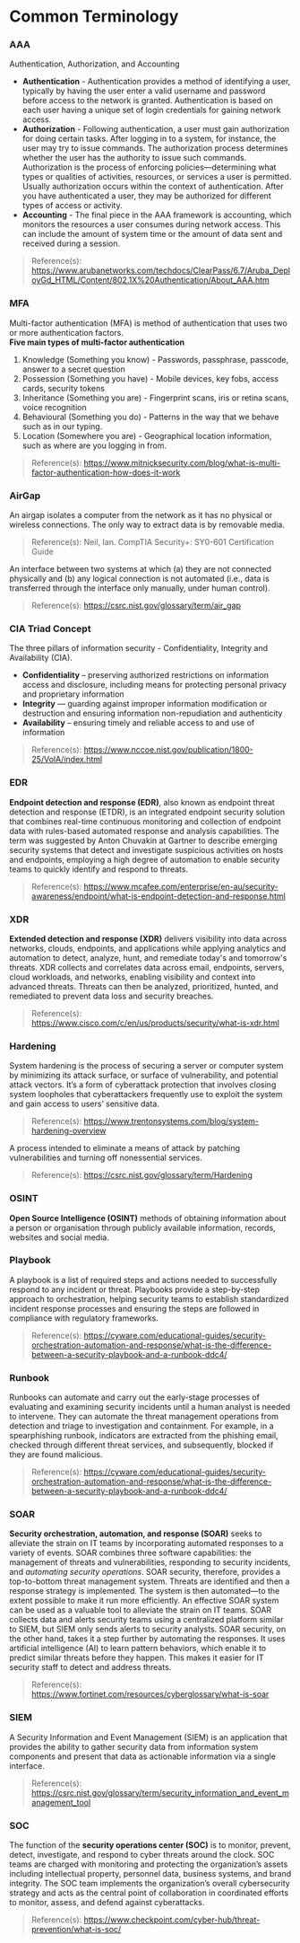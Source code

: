 # Common Terminology

### AAA
Authentication, Authorization, and Accounting
- **Authentication** - Authentication provides a method of identifying a user, typically by having the user enter a valid username and password before access to the network is granted. Authentication is based on each user having a unique set of login credentials for gaining network access.
- **Authorization** - Following authentication, a user must gain authorization for doing certain tasks. After logging in to a system, for instance, the user may try to issue commands. The authorization process determines whether the user has the authority to issue such commands. Authorization is the process of enforcing policies—determining what types or qualities of activities, resources, or services a user is permitted. Usually authorization occurs within the context of authentication. After you have authenticated a user, they may be authorized for different types of access or activity.
- **Accounting** - The final piece in the AAA framework is accounting, which monitors the resources a user consumes during network access. This can include the amount of system time or the amount of data sent and received during a session. 
> Reference(s): https://www.arubanetworks.com/techdocs/ClearPass/6.7/Aruba_DeployGd_HTML/Content/802.1X%20Authentication/About_AAA.htm

### MFA
Multi-factor authentication (MFA) is method of authentication that uses two or more authentication factors.  
**Five main types of multi-factor authentication**
1. Knowledge (Something you know) - Passwords, passphrase, passcode, answer to a secret question
2. Possession (Something you have) - Mobile devices, key fobs, access cards, security tokens
3. Inheritance (Something you are) - Fingerprint scans, iris or retina scans, voice recognition 
4. Behavioural (Something you do) - Patterns in the way that we behave such as in our typing.
5. Location (Somewhere you are) - Geographical location information, such as where are you logging in from.  
> Reference(s): https://www.mitnicksecurity.com/blog/what-is-multi-factor-authentication-how-does-it-work

### AirGap
An airgap isolates a computer from the network as it has no physical or wireless connections. The only way to extract data is by removable media.
> Reference(s): Neil, Ian. CompTIA Security+: SY0-601 Certification Guide

An interface between two systems at which (a) they are not connected physically and (b) any logical connection is not automated (i.e., data is transferred through the interface only manually, under human control).
> Reference(s): https://csrc.nist.gov/glossary/term/air_gap  

### CIA Triad Concept
The three pillars of information security - Confidentiality, Integrity and Availability (CIA). 
- **Confidentiality** – preserving authorized restrictions on information access and disclosure, including means for protecting personal privacy and proprietary information  
- **Integrity** — guarding against improper information modification or destruction and ensuring information non-repudiation and authenticity  
- **Availability** – ensuring timely and reliable access to and use of information  
> Reference(s): https://www.nccoe.nist.gov/publication/1800-25/VolA/index.html  

### EDR
**Endpoint detection and response (EDR)**, also known as endpoint threat detection and response (ETDR), is an integrated endpoint security solution that combines real-time continuous monitoring and collection of endpoint data with rules-based automated response and analysis capabilities. The term was suggested by Anton Chuvakin at Gartner to describe emerging security systems that detect and investigate suspicious activities on hosts and endpoints, employing a high degree of automation to enable security teams to quickly identify and respond to threats.  
> Reference(s): https://www.mcafee.com/enterprise/en-au/security-awareness/endpoint/what-is-endpoint-detection-and-response.html

### XDR
**Extended detection and response (XDR)** delivers visibility into data across networks, clouds, endpoints, and applications while applying analytics and automation to detect, analyze, hunt, and remediate today's and tomorrow's threats. XDR collects and correlates data across email, endpoints, servers, cloud workloads, and networks, enabling visibility and context into advanced threats. Threats can then be analyzed, prioritized, hunted, and remediated to prevent data loss and security breaches.
> Reference(s): https://www.cisco.com/c/en/us/products/security/what-is-xdr.html

### Hardening  
System hardening is the process of securing a server or computer system by minimizing its attack surface, or surface of vulnerability, and potential attack vectors. It’s a form of cyberattack protection that involves closing system loopholes that cyberattackers frequently use to exploit the system and gain access to users’ sensitive data.
> Reference(s): https://www.trentonsystems.com/blog/system-hardening-overview  

A process intended to eliminate a means of attack by patching vulnerabilities and turning off nonessential services.
>Reference(s): https://csrc.nist.gov/glossary/term/Hardening

### OSINT
**Open Source Intelligence (OSINT)** methods of obtaining information about a person or organisation through publicly available information, records, websites and social media.

### Playbook
A playbook is a list of required steps and actions needed to successfully respond to any incident or threat. Playbooks provide a step-by-step approach to orchestration, helping security teams to establish standardized incident response processes and ensuring the steps are followed in compliance with regulatory frameworks.  
> Reference(s): https://cyware.com/educational-guides/security-orchestration-automation-and-response/what-is-the-difference-between-a-security-playbook-and-a-runbook-ddc4/  

### Runbook
Runbooks can automate and carry out the early-stage processes of evaluating and examining security incidents until a human analyst is needed to intervene. They can automate the threat management operations from detection and triage to investigation and containment. For example, in a spearphishing runbook, indicators are extracted from the phishing email, checked through different threat services, and subsequently, blocked if they are found malicious.  
> Reference(s): https://cyware.com/educational-guides/security-orchestration-automation-and-response/what-is-the-difference-between-a-security-playbook-and-a-runbook-ddc4/

### SOAR
**Security orchestration, automation, and response (SOAR)** seeks to alleviate the strain on IT teams by incorporating automated responses to a variety of events. SOAR combines three software capabilities: the management of threats and vulnerabilities, responding to security incidents, and *automating security operations*. SOAR security, therefore, provides a top-to-bottom threat management system. Threats are identified and then a response strategy is implemented. The system is then automated—to the extent possible to make it run more efficiently. An effective SOAR system can be used as a valuable tool to alleviate the strain on IT teams. SOAR collects data and alerts security teams using a centralized platform similar to SIEM, but SIEM only sends alerts to security analysts. SOAR security, on the other hand, takes it a step further by automating the responses. It uses artificial intelligence (AI) to learn pattern behaviors, which enable it to predict similar threats before they happen. This makes it easier for IT security staff to detect and address threats.    
>Reference(s): https://www.fortinet.com/resources/cyberglossary/what-is-soar

### SIEM
A Security Information and Event Management (SIEM) is an application that provides the ability to gather security data from information system components and present that data as actionable information via a single interface.
> Reference(s): https://csrc.nist.gov/glossary/term/security_information_and_event_management_tool  

### SOC
The function of the **security operations center (SOC)** is to monitor, prevent, detect, investigate, and respond to cyber threats around the clock. SOC teams are charged with monitoring and protecting the organization’s assets including intellectual property, personnel data, business systems, and brand integrity. The SOC team implements the organization’s overall cybersecurity strategy and acts as the central point of collaboration in coordinated efforts to monitor, assess, and defend against cyberattacks.  
> Reference(s): https://www.checkpoint.com/cyber-hub/threat-prevention/what-is-soc/








